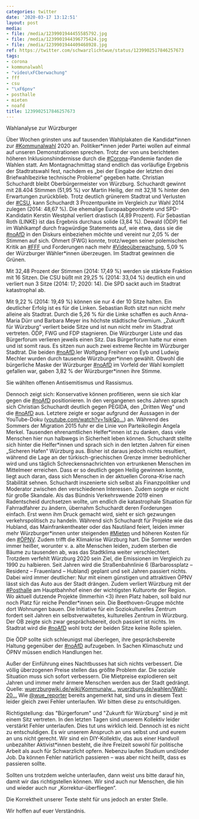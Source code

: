 ```yaml
---
categories: twitter
date: '2020-03-17 13:12:51'
layout: post
media:
- file: /media/1239901944455585792.jpg
- file: /media/1239901944396775424.jpg
- file: /media/1239901944409468928.jpg
ref: https://twitter.com/schwarzlichtwue/status/1239902517846257673
tags:
- corona
- kommunalwahl
- "video\xFCberwachung"
- fff
- csu
- "\xF6pnv"
- posthalle
- mieten
- noafd
title: 1239902517846257673
---
```

Wahlanalyse zur Würzburger 

Über Wochen grinsten uns auf tausenden Wahlplakaten die Kandidat\*innen zur [#Kommunalwahl](/t/kommunalwahl) 2020 an. Politiker\*innen jeder Partei wollen auf einmal auf unseren Demonstrationen sprechen. 
Trotz der von uns berichteten höheren Inklusionshindernisse durch die [#Corona](/t/corona)-Pandemie fanden die Wahlen statt.
Am Montagnachmittag stand endlich das vorläufige Ergebnis der Stadtratswahl fest, nachdem es „bei der Eingabe der letzten drei Briefwahlbezirke technische Probleme“ gegeben hatte.
Christian Schuchardt bleibt Oberbürgermeister von Würzburg. Schuchardt gewinnt mit 28.404 Stimmen (51,95 %) vor Martin Heilig, der mit 32,18 % hinter den Erwartungen zurückblieb.
Trotz deutlich grünerem Stadtrat und Verlusten der [#CSU](/t/csu), kann Schuchardt 3 Prozentpunkte im Vergleich zur Wahl 2014 zulegen (2014: 48,67 %).
Die ehemalige Europaabgeordnete und SPD-Kandidatin Kerstin Westphal verliert drastisch (4,89 Prozent). Für Sebastian Roth (LINKE) ist das Ergebnis durchaus solide (3,84 %).
Dewald (ÖDP) fiel im Wahlkampf durch fragwürdige Statements auf, wie etwa, dass sie die [#noAfD](/t/noafd) in den Diskurs einbeziehen möchte und vereint nur 2,05 % der Stimmen auf sich.
Ohmert (FWG) konnte, trotz/wegen seiner polemischen Kritik an [#FFF](/t/fff) und Forderungen nach mehr [#Videoüberwachung](/t/videoüberwachung), 5,09 % der Würzburger Wähler\*innen überzeugen.
Im Stadtrat gewinnen die Grünen.



Mit 32,48 Prozent der Stimmen (2014: 17,49 %) werden sie stärkste Fraktion mit 16 Sitzen. Die CSU büßt mit 29,25 % (2014: 33,04 %) deutlich ein und verliert nun 3 Sitze (2014: 17; 2020: 14).
Die SPD sackt auch im Stadtrat katastrophal ab.



Mit 9,22 % (2014: 19,49 %) können sie nur 4 der 10 Sitze halten. Ein deutlicher Erfolg ist es für die Linken. Sebastian Roth sitzt nun nicht mehr alleine als Stadtrat.
Durch die 5,26 % für die Linke schaffen es auch Anna-Maria Dürr und Barbara Meyer ins höchste städtische Gremium. „Zukunft für Würzburg“ verliert beide Sitze und ist nun nicht mehr im Stadtrat vertreten. ÖDP, FWG und FDP stagnieren.
Die Würzburger Liste und das Bürgerforum verlieren jeweils einen Sitz. Das Bürgerforum hatte nur einen und ist somit raus.
Es sitzen nun auch zwei extreme Rechte im Würzburger Stadtrat. Die beiden [#noAfD](/t/noafd).ler Wolfgang Freiherr von Eyb und Ludwig Mechler wurden durch tausende Würzburger\*innen gewählt. Obwohl die bürgerliche Maske der Würzburger [#noAfD](/t/noafd) im Vorfeld der Wahl komplett gefallen war, 
 gaben 3,82 % der Würzburger\*innen ihre Stimme.



Sie wählten offenen Antisemitismus und Rassismus. 



Dennoch zeigt sich: Konservative können profitieren, wenn sie sich klar gegen die [#noAfD](/t/noafd) positionieren.
In den vergangenen sechs Jahren sprach sich Christian Schuchardt deutlich gegen PEGIDA, den „Dritten Weg“ und die [#noAfD](/t/noafd) aus. Letztere zeigte er sogar aufgrund der Aussagen in der YouTube-Doku ([youtube.com/watch?v=1sikQo…](https://www.youtube.com/watch?v=1sikQo0KKCc)) an.
Während des Sommers der Migration 2015 fuhr er die Linie von Parteikollegin Angela Merkel. Tausenden ehrenamtlichen Helfer\*innen ist zu danken, dass viele Menschen hier nun halbwegs in Sicherheit leben können.
Schuchardt stellte sich hinter die Helfer\*innen und sprach sich in den letzten Jahren für einen „Sicheren Hafen“ Würzburg aus.
Bisher ist daraus jedoch nichts resultiert, während die Lage an der türkisch-griechischen Grenze immer bedrohlicher wird und uns täglich Schreckensnachrichten von ertrunkenen Menschen im Mittelmeer erreichen.
Dass er so deutlich gegen Heilig gewinnen konnte, liegt auch daran, dass sich Menschen in der aktuellen Corona-Krise nach Stabilität sehnen. Schuchardt inszenierte sich selbst als Finanzpolitiker und Moderator zwischen den verschiedenen Interessen.
Zudem sorgte er nicht für große Skandale. Als das Bündnis Verkehrswende 2019 einen Radentscheid durchsetzen wollte, um endlich die katastrophale Situation für Fahrradfahrer zu ändern, übernahm Schuchardt deren Forderungen einfach.
Erst wenn ihm Druck gemacht wird, sieht er sich gezwungen verkehrspolitisch zu handeln.
Während sich Schuchardt für Projekte wie das Hubland, das Mainfrankentheater oder das Nautiland feiert, leiden immer mehr Würzburger\*innen unter steigenden [#Mieten](/t/mieten) und höheren Kosten für den [#ÖPNV](/t/öpnv). Zudem trifft die Klimakrise Würzburg hart.
Die Sommer werden immer heißer, worunter v. a. alte Menschen leiden, zudem sterben die Bäume zu tausenden ab, was das Stadtklima weiter verschlechtert. Trotzdem verfehlt Würzburg 2020 sein Ziel, die Emissionen im Vergleich zu 1990 zu halbieren.
Seit Jahren wird die Straßenbahnlinie 6 (Barbarossplatz – Residenz – Frauenland – Hubland) geplant und seit Jahren passiert nichts. Dabei wird immer deutlicher: Nur mit einem günstigen und attraktiven ÖPNV lässt sich das Auto aus der Stadt drängen.
Zudem verliert Würzburg mit der [#Posthalle](/t/posthalle) am Hauptbahnhof einen der wichtigsten Kulturorte der Region. Wo aktuell dutzende Projekte (Immerhin &lt;3) ihren Platz haben, soll bald nur noch Platz für reiche Pendler\*innen sein. Die Beethoven-Gruppe möchte dort Wohnungen bauen.
Die Initiative für ein Soziokulturelles Zentrum fordert seit Jahren ein selbstverwaltetes, kulturelles Zentrum in Würzburg. Der OB zeigte sich zwar gesprächsbereit, doch passiert ist nichts.
Im Stadtrat wird die [#noAfD](/t/noafd) wohl trotz der beiden Sitze keine Rolle spielen.



Die ÖDP sollte sich schleunigst mal überlegen, ihre gesprächsbereite Haltung gegenüber der [#noAfD](/t/noafd) aufzugeben.
In Sachen Klimaschutz und ÖPNV müssen endlich Handlungen her.



Außer der Einführung eines Nachtbusses hat sich nichts verbessert.
Die völlig überzogenen Preise stellen das größte Problem dar. Die soziale Situation muss sich sofort verbessern. Die Mietpreise explodieren seit Jahren und immer mehr ärmere Menschen werden aus der Stadt gedrängt.
Quelle: [wuerzburgwiki.de/wiki/Kommunalw…](https://wuerzburgwiki.de/wiki/Kommunalwahl_2014) [wuerzburg.de/wahlen/Wahl-20…](https://www.wuerzburg.de/wahlen/Wahl-2020-03-15/09663000/html5/)
Wie [@wue_reporter](https://twitter.com/wue_reporter) bereits angemerkt hat, sind uns in diesem Text leider gleich zwei Fehler unterlaufen. Wir bitten diese zu entschuldigen. 

Richtigstellung: das "Bürgerforum" und "Zukunft für Würzburg" sind je mit einem Sitz vertreten.
In den letzten Tagen sind unserem Kollektiv leider verstärkt Fehler unterlaufen. Dies tut uns wirklich leid. Dennoch ist es nicht zu entschuldigen. Es wir unserem Anspruch an uns selbst und und eurem an uns nicht gerecht.
Wir sind ein DIY-Kollektiv, das aus einer Handvoll unbezahlter Aktivist\*innen besteht, die ihre Freizeit sowohl für politische Arbeit als auch für Schwarzlicht opfern. Nebenzu laufen Studium und/oder Job.
Da können Fehler natürlich passieren – was aber nicht heißt, dass es passieren sollte.

Sollten uns trotzdem welche unterlaufen, dann weist uns bitte darauf hin, damit wir das richtigstellen können.
Wir sind auch nur Menschen, die hin und wieder auch nur „Korrektur-überfliegen“.

Die Korrektheit unserer Texte steht für uns jedoch an erster Stelle. 

Wir hoffen auf euer Verständnis.